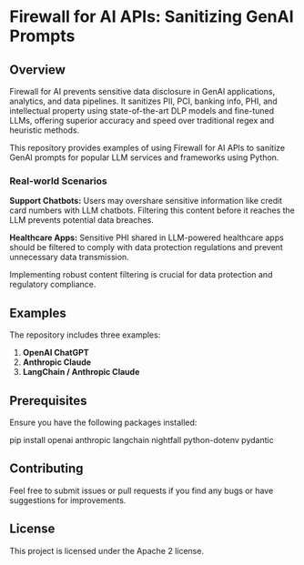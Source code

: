 # Firewall for AI APIs: Sanitizing GenAI Prompts 

## Overview
Firewall for AI prevents sensitive data disclosure in GenAI applications, analytics, and data pipelines. It sanitizes PII, PCI, banking info, PHI, and intellectual property using state-of-the-art DLP models and fine-tuned LLMs, offering superior accuracy and speed over traditional regex and heuristic methods.

This repository provides examples of using Firewall for AI APIs to sanitize GenAI prompts for popular LLM services and frameworks using Python.

### Real-world Scenarios

**Support Chatbots:** 
Users may overshare sensitive information like credit card numbers with LLM chatbots. Filtering this content before it reaches the LLM prevents potential data breaches.

**Healthcare Apps:** 
Sensitive PHI shared in LLM-powered healthcare apps should be filtered to comply with data protection regulations and prevent unnecessary data transmission.

Implementing robust content filtering is crucial for data protection and regulatory compliance.

## Examples

The repository includes three examples:
1. **OpenAI ChatGPT**
2. **Anthropic Claude**
3. **LangChain / Anthropic Claude**

## Prerequisites

Ensure you have the following packages installed:

pip install openai anthropic langchain nightfall python-dotenv pydantic

## Contributing
Feel free to submit issues or pull requests if you find any bugs or have suggestions for improvements.

## License
This project is licensed under the Apache 2 license.
